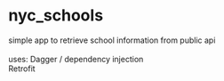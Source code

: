 # nyc_schools

simple app to retrieve school information from public api
<br /><br />
uses:
Dagger / dependency injection 
<br />
Retrofit
